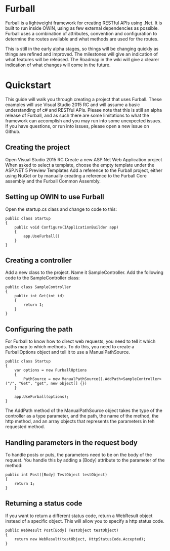 # Furball

Furball is a lightweight framework for creating RESTful APIs using .Net.  It is built to run inside OWIN, using as few external dependencies as possible.  Furball uses a combination of attributes, convention and configuration to determine the routes available and what methods are used for the routes.
 
This is still in the early alpha stages, so things will be changing quickly as things are refined and improved.  The milestones will give an indication of what features will be released.  The Roadmap in the wiki will give a clearer indication of what changes will come in the future.

# Quickstart
This guide will walk you through creating a project that uses Furball.  These examples will use Visual Studio 2015 RC and will assume a basic understanding of c# and RESTful APIs.  Please note that this is still an alpha release of Furball, and as such there are some limitations to what the framework can accomplish and you may run into some unexpected issues.  If you have questions, or run into issues, please open a new issue on Github.

## Creating the project
Open Visual Studio 2015 RC
Create a new ASP.Net Web Application project
When asked to select a template, choose the empty template under the ASP.NET 5 Preview Templates
Add a reference to the Furball project, either using NuGet or by manually creating a reference to the Furball Core assembly and the Furball Common Assembly.

## Setting up OWIN to use Furball
Open the startup.cs class and change to code to this:

```
public class Startup
{
	public void Configure(IApplicationBuilder app)
	{
		app.UseFurball()
	}
}
```

## Creating a controller
Add a new class to the project.  Name it SampleController.
Add the following code to the SampleController class:

```
public class SampleController
{
	public int Get(int id)
	{
		return 1;
	}
}
``` 

## Configuring the path
For Furball to know how to direct web requests, you need to tell it which paths map to which methods.  To do this, you need to create a FurballOptions object and tell it to use a ManualPathSource.

```
public class Startup
{
	var options = new FurballOptions
	{
		PathSource = new ManualPathSource().AddPath<SampleController>("/", "Get", "get", new object[] {})
	}
	
	app.UseFurball(options);
}
```

The AddPath method of the ManualPathSource object takes the type of the controller as a type parameter, and the path, the name of the method, the http method, and an array objects that represents the parameters in teh requested method.

## Handling parameters in the request body
To handle posts or puts, the parameters need to be on the body of the request.  You handle this by adding a [Body] attribute to the parameter of the method:

```
public int Post([Body] TestObject testObject)
{
	return 1;
}
```

## Returning a status code
If you want to return a different status code, return a WebResult object instead of a specific object.  This will allow you to specify a http status code.

```
public WebResult Post[Body] TestObject testObject)
{
	return new WebResult(testObject, HttpStatusCode.Accepted);
}
```